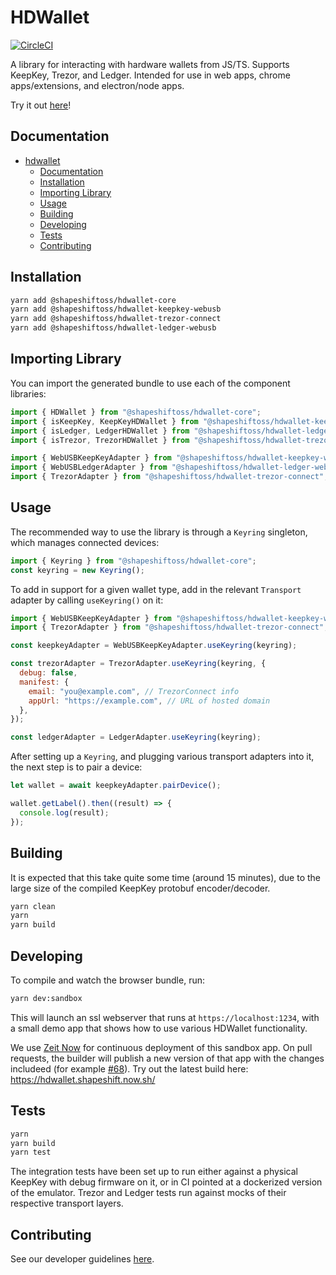 # HDWallet

[![CircleCI](https://circleci.com/gh/shapeshift/hdwallet.svg?style=svg)](https://circleci.com/gh/shapeshift/hdwallet)

A library for interacting with hardware wallets from JS/TS. Supports KeepKey,
Trezor, and Ledger. Intended for use in web apps, chrome apps/extensions, and
electron/node apps.

Try it out [here](https://hdwallet.shapeshift.now.sh/)!

## Documentation

- [hdwallet](#hdwallet)
  - [Documentation](#documentation)
  - [Installation](#installation)
  - [Importing Library](#importing-library)
  - [Usage](#usage)
  - [Building](#building)
  - [Developing](#developing)
  - [Tests](#tests)
  - [Contributing](#contributing)

## Installation

```bash
yarn add @shapeshiftoss/hdwallet-core
yarn add @shapeshiftoss/hdwallet-keepkey-webusb
yarn add @shapeshiftoss/hdwallet-trezor-connect
yarn add @shapeshiftoss/hdwallet-ledger-webusb
```

## Importing Library

You can import the generated bundle to use each of the component libraries:

```javascript
import { HDWallet } from "@shapeshiftoss/hdwallet-core";
import { isKeepKey, KeepKeyHDWallet } from "@shapeshiftoss/hdwallet-keepkey";
import { isLedger, LedgerHDWallet } from "@shapeshiftoss/hdwallet-ledger";
import { isTrezor, TrezorHDWallet } from "@shapeshiftoss/hdwallet-trezor";

import { WebUSBKeepKeyAdapter } from "@shapeshiftoss/hdwallet-keepkey-webusb";
import { WebUSBLedgerAdapter } from "@shapeshiftoss/hdwallet-ledger-webusb";
import { TrezorAdapter } from "@shapeshiftoss/hdwallet-trezor-connect";
```

## Usage

The recommended way to use the library is through a `Keyring` singleton,
which manages connected devices:

```javascript
import { Keyring } from "@shapeshiftoss/hdwallet-core";
const keyring = new Keyring();
```

To add in support for a given wallet type, add in the relevant `Transport`
adapter by calling `useKeyring()` on it:

```javascript
import { WebUSBKeepKeyAdapter } from "@shapeshiftoss/hdwallet-keepkey-webusb";
import { TrezorAdapter } from "@shapeshiftoss/hdwallet-trezor-connect";

const keepkeyAdapter = WebUSBKeepKeyAdapter.useKeyring(keyring);

const trezorAdapter = TrezorAdapter.useKeyring(keyring, {
  debug: false,
  manifest: {
    email: "you@example.com", // TrezorConnect info
    appUrl: "https://example.com", // URL of hosted domain
  },
});

const ledgerAdapter = LedgerAdapter.useKeyring(keyring);
```

After setting up a `Keyring`, and plugging various transport adapters into
it, the next step is to pair a device:

```javascript
let wallet = await keepkeyAdapter.pairDevice();

wallet.getLabel().then((result) => {
  console.log(result);
});
```

## Building

It is expected that this take quite some time (around 15 minutes), due to the
large size of the compiled KeepKey protobuf encoder/decoder.

```bash
yarn clean
yarn
yarn build
```

## Developing

To compile and watch the browser bundle, run:

```bash
yarn dev:sandbox
```

This will launch an ssl webserver that runs at `https://localhost:1234`, with
a small demo app that shows how to use various HDWallet functionality.

We use [Zeit Now](https://zeit.co/home) for continuous deployment of this
sandbox app. On pull requests, the builder will publish a new version of that
app with the changes includeed (for example
[#68](https://github.com/shapeshift/hdwallet/pull/68#issuecomment-542779289)).
Try out the latest build here: https://hdwallet.shapeshift.now.sh/

## Tests

```bash
yarn
yarn build
yarn test
```

The integration tests have been set up to run either against a physical KeepKey
with debug firmware on it, or in CI pointed at a dockerized version of the
emulator. Trezor and Ledger tests run against mocks of their respective
transport layers.

## Contributing

See our developer guidelines [here](CONTRIBUTING.md).
